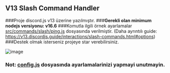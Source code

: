 ## V13 Slash Command Handler
###Proje discord.js v13 üzerine yazılmıştır.
###**Gerekli olan minimum nodejs versiyonu: v16.6**
###Komutla ilgili örnek ayarlamalar [src/commands/slash/ping.js](https://github.com/memte/v13-slash-command-handler/blob/es6/src/commands/slash/ping.js) dosyasında verilmiştir. (Daha ayrıntılı guide: https://v13.discordjs.guide/interactions/slash-commands.html#options)
###Destek olmak isterseniz projeye star verebilirsiniz.
 
![image](https://user-images.githubusercontent.com/63320170/175336722-373eaf92-1454-4bce-b97c-e8a629c2628e.png)

### Not: [config.js](https://github.com/memte/v13-slash-command-handler/blob/es6/src/config.js) dosyasında ayarlamalarinizi yapmayi unutmayin.
